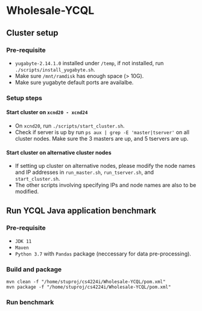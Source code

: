 # Wholesale-YCQL

## Cluster setup
### Pre-requisite
- `yugabyte-2.14.1.0` installed under `/temp`, if not installed, run `./scripts/install_yugabyte.sh`.
- Make sure `/mnt/ramdisk` has enough space (> 10G).
- Make sure yugabyte default ports are availalbe.

### Setup steps
#### Start cluster on `xcnd20 - xcnd24`
- On `xcnd20`, run `./scripts/start_cluster.sh`.
- Check if server is up by run `ps aux | grep -E 'master|tserver'` on all cluster nodes. Make sure the 3 masters are up, and 5 tservers are up.
#### Start cluster on alternative cluster nodes
- If setting up cluster on alternative nodes, please modify the node names and IP addresses in `run_master.sh`, `run_tserver.sh`, and `start_cluster.sh`.
- The other scripts involving specifying IPs and node names are also to be modified.

## Run YCQL Java application benchmark
### Pre-requisite
- `JDK 11`
- `Maven`
- `Python 3.7` with `Pandas` package (neccessary for data pre-processing).

### Build and package
```
mvn clean -f "/home/stuproj/cs4224i/Wholesale-YCQL/pom.xml"
mvn package -f "/home/stuproj/cs4224i/Wholesale-YCQL/pom.xml"
```

### Run benchmark
